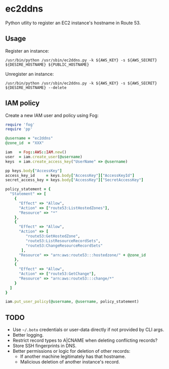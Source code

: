 # ec2ddns

Python utlity to register an EC2 instance's hostname in Route 53.

## Usage

Register an instance:

    /usr/bin/python /usr/sbin/ec2ddns.py -k ${AWS_KEY} -s ${AWS_SECRET} ${DESIRE_HOSTNAME} ${PUBLIC_HOSTNAME}

Unregister an instance:

    /usr/bin/python /usr/sbin/ec2ddns.py -k ${AWS_KEY} -s ${AWS_SECRET} ${DESIRE_HOSTNAME} --delete

## IAM policy

Create a new IAM user and policy using Fog:

``` ruby
require 'fog'
require 'pp'

@username = "ec2ddns"
@zone_id  = "XXX"

iam   = Fog::AWS::IAM.new()
user  = iam.create_user(@username)
keys  = iam.create_access_key("UserName" => @username)

pp keys.body["AccessKey"]
access_key_id     = keys.body["AccessKey"]["AccessKeyId"]
secret_access_key = keys.body["AccessKey"]["SecretAccessKey"]

policy_statement = {
  "Statement" => [
    {
      "Effect" => "Allow",
      "Action" => ["route53:ListHostedZones"],
      "Resource" => "*"
    },
    {
      "Effect" => "Allow",
      "Action" => [
         "route53:GetHostedZone",
         "route53:ListResourceRecordSets",
         "route53:ChangeResourceRecordSets"
       ],
      "Resource" => "arn:aws:route53:::hostedzone/" + @zone_id
    },
    {
      "Effect" => "Allow",
      "Action" => ["route53:GetChange"],
      "Resource" => "arn:aws:route53:::change/*"
    }
  ]
}

iam.put_user_policy(@username, @username, policy_statement)
```

## TODO

- Use `~/.boto` credentials or user-data directly if not provided by CLI args.
- Better logging.
- Restrict record types to A|CNAME when deleting conflicting records?
- Store SSH fingerprints in DNS.
- Better permissions or logic for deletion of other records:
    - If another machine legitimately has that hostname.
    - Malicious deletion of another instance's record.
